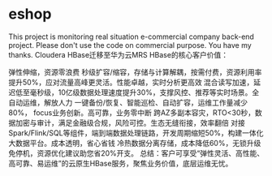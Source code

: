 # eshop
This project is monitoring real situation e-commercial company back-end project.
Please don't use the code on commercial purpose.
You have my thanks.
Cloudera HBase迁移至华为云MRS HBase的核心客户价值：​

​弹性伸缩，资源零浪费
秒级扩容/缩容，存储与计算解耦，按需付费，资源利用率提升50%，应对流量高峰更灵活。
​性能卓越，实时分析更高效
混合读写加速，延迟低至毫秒级，10亿级数据处理速度提升30%，支撑风控、推荐等实时场景。
​全自动运维，解放人力
一键备份/恢复、智能巡检、自动扩容，运维工作量减少80%， focus业务创新。
​高可靠，业务零中断
跨AZ多副本容灾，RTO<30秒，数据加密与审计，满足金融级合规，风险可控。
​生态无缝衔接，效率翻倍
对接Spark/Flink/SQL等组件，端到端数据处理链路，开发周期缩短50%，构建一体化大数据平台。
​成本透明，省心省钱
冷热数据分离存储，成本降低60%，无锁升级免停机，资源优化建议助您省20%开支。
总结：客户可享受​“弹性灵活、高性能、高可靠、易运维”的云原生HBase服务，聚焦业务价值，底层运维无忧。
